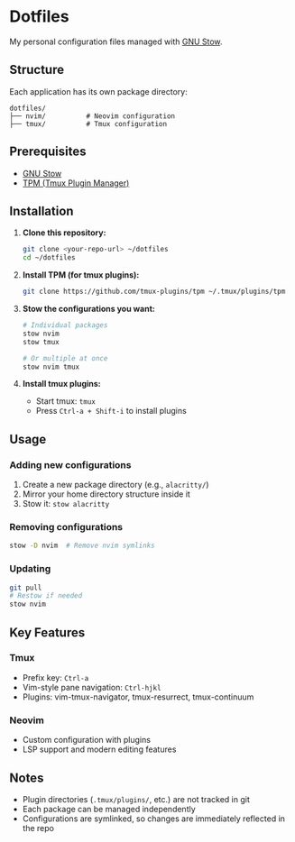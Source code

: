 # Dotfiles

My personal configuration files managed with [GNU Stow](https://www.gnu.org/software/stow/).

## Structure

Each application has its own package directory:

```
dotfiles/
├── nvim/          # Neovim configuration
├── tmux/          # Tmux configuration  
```

## Prerequisites

- [GNU Stow](https://www.gnu.org/software/stow/)
- [TPM (Tmux Plugin Manager)](https://github.com/tmux-plugins/tpm)

## Installation

1. **Clone this repository:**
   ```bash
   git clone <your-repo-url> ~/dotfiles
   cd ~/dotfiles
   ```

2. **Install TPM (for tmux plugins):**
   ```bash
   git clone https://github.com/tmux-plugins/tpm ~/.tmux/plugins/tpm
   ```

3. **Stow the configurations you want:**
   ```bash
   # Individual packages
   stow nvim
   stow tmux
   
   # Or multiple at once
   stow nvim tmux 
   ```

4. **Install tmux plugins:**
   - Start tmux: `tmux`
   - Press `Ctrl-a + Shift-i` to install plugins

## Usage

### Adding new configurations
1. Create a new package directory (e.g., `alacritty/`)
2. Mirror your home directory structure inside it
3. Stow it: `stow alacritty`

### Removing configurations
```bash
stow -D nvim  # Remove nvim symlinks
```

### Updating
```bash
git pull
# Restow if needed
stow nvim
```

## Key Features

### Tmux
- Prefix key: `Ctrl-a`
- Vim-style pane navigation: `Ctrl-hjkl`
- Plugins: vim-tmux-navigator, tmux-resurrect, tmux-continuum

### Neovim
- Custom configuration with plugins
- LSP support and modern editing features

## Notes

- Plugin directories (`.tmux/plugins/`, etc.) are not tracked in git
- Each package can be managed independently
- Configurations are symlinked, so changes are immediately reflected in the repo
